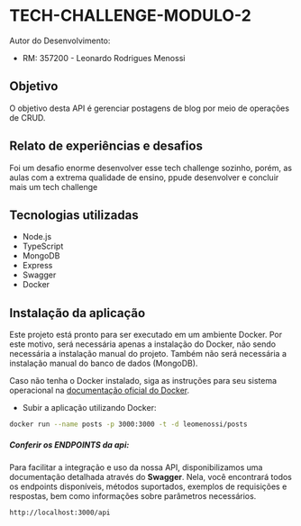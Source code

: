 # TECH-CHALLENGE-MODULO-2

Autor do Desenvolvimento:

- RM: 357200 - Leonardo Rodrigues Menossi

## Objetivo

O objetivo desta API é gerenciar postagens de blog por meio de operações de CRUD.

## Relato de experiências e desafios

Foi um desafio enorme desenvolver esse tech challenge sozinho, porém, as aulas com a extrema qualidade de ensino, ppude desenvolver e concluir mais um tech challenge

## Tecnologias utilizadas

- Node.js
- TypeScript
- MongoDB
- Express
- Swagger
- Docker

## Instalação da aplicação

Este projeto está pronto para ser executado em um ambiente Docker. Por este motivo, será necessária apenas a instalação do Docker, não sendo necessária a instalação manual do projeto. Também não será necessária a instalação manual do banco de dados (MongoDB).

Caso não tenha o Docker instalado, siga as instruções para seu sistema operacional na [documentação oficial do Docker](https://docs.docker.com/get-started/get-docker/).

- Subir a aplicação utilizando Docker:

```bash
docker run --name posts -p 3000:3000 -t -d leomenossi/posts
```

##### Conferir os ENDPOINTS da api:

Para facilitar a integração e uso da nossa API, disponibilizamos uma documentação detalhada através do **Swagger**. Nela, você encontrará todos os endpoints disponíveis, métodos suportados, exemplos de requisições e respostas, bem como informações sobre parâmetros necessários.

```bash
http://localhost:3000/api
```